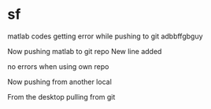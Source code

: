 # sf
matlab codes
getting error while pushing to git
adbbffgbguy

Now pushing matlab to git repo
New line added

no errors when using own repo

Now pushing from another local

From the desktop
pulling from git
